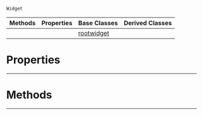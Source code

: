  `Widget`

|Methods|Properties|Base Classes|Derived Classes|
|---|---|---|---|
| | |[rootwidget](https://plasmaengine.github.io/PlasmaDocs/Plasma1/C++/code_reference/class_reference/rootwidget.md)| |


 #  Properties


---  
 #  Methods


---  
 

 